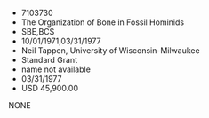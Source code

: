 * 7103730
* The Organization of Bone in Fossil Hominids
* SBE,BCS
* 10/01/1971,03/31/1977
* Neil Tappen, University of Wisconsin-Milwaukee
* Standard Grant
*   name not available
* 03/31/1977
* USD 45,900.00

NONE